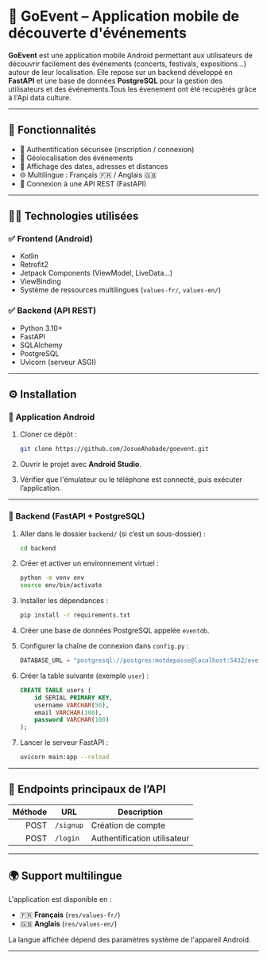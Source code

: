 # 📱 GoEvent – Application mobile de découverte d'événements

**GoEvent** est une application mobile Android permettant aux utilisateurs de découvrir facilement des événements (concerts, festivals, expositions...) autour de leur localisation. Elle repose sur un backend développé en **FastAPI** et une base de données **PostgreSQL** pour la gestion des utilisateurs et des événements.Tous les évenement ont été recupérés grâce à l'Api data culture.

---

## 🌟 Fonctionnalités

- 🔐 Authentification sécurisée (inscription / connexion)
- 📍 Géolocalisation des événements
- 📅 Affichage des dates, adresses et distances
- 🌐 Multilingue : Français 🇫🇷 / Anglais 🇬🇧
- 📡 Connexion à une API REST (FastAPI)

---

## 🧑‍💻 Technologies utilisées

### ✅ Frontend (Android)

- Kotlin
- Retrofit2
- Jetpack Components (ViewModel, LiveData…)
- ViewBinding
- Système de ressources multilingues (`values-fr/`, `values-en/`)

### ✅ Backend (API REST)

- Python 3.10+
- FastAPI
- SQLAlchemy
- PostgreSQL
- Uvicorn (serveur ASGI)

---

## ⚙️ Installation

### 📲 Application Android

1. Cloner ce dépôt :
   ```bash
   git clone https://github.com/JosueAhobade/goevent.git
   ```

2. Ouvrir le projet avec **Android Studio**.

3. Vérifier que l'émulateur ou le téléphone est connecté, puis exécuter l’application.

---

### 🔧 Backend (FastAPI + PostgreSQL)

1. Aller dans le dossier `backend/` (si c’est un sous-dossier) :
   ```bash
   cd backend
   ```

2. Créer et activer un environnement virtuel :
   ```bash
   python -m venv env
   source env/bin/activate 
   ```

3. Installer les dépendances :
   ```bash
   pip install -r requirements.txt
   ```

4. Créer une base de données PostgreSQL appelée `eventdb`.

5. Configurer la chaîne de connexion dans `config.py` :
   ```python
   DATABASE_URL = "postgresql://postgres:motdepasse@localhost:5432/eventdb"
   ```

6. Créer la table suivante (exemple `user`) :

   ```sql
   CREATE TABLE users (
       id SERIAL PRIMARY KEY,
       username VARCHAR(50),
       email VARCHAR(100),
       password VARCHAR(100)
   );
   ```

7. Lancer le serveur FastAPI :
   ```bash
   uvicorn main:app --reload
   ```

---

## 📡 Endpoints principaux de l’API

| Méthode | URL       | Description               |
|--------:|-----------|---------------------------|
| POST    | `/signup` | Création de compte        |
| POST    | `/login`  | Authentification utilisateur |

---

## 🌍 Support multilingue

L'application est disponible en :

- 🇫🇷 **Français** (`res/values-fr/`)
- 🇬🇧 **Anglais** (`res/values-en/`)

La langue affichée dépend des paramètres système de l'appareil Android.

---
